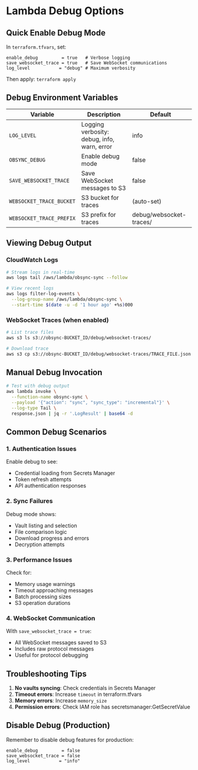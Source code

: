 # Lambda Debug Options

## Quick Enable Debug Mode

In `terraform.tfvars`, set:
```hcl
enable_debug         = true   # Verbose logging
save_websocket_trace = true   # Save WebSocket communications
log_level           = "debug" # Maximum verbosity
```

Then apply: `terraform apply`

## Debug Environment Variables

| Variable | Description | Default |
|----------|-------------|---------|
| `LOG_LEVEL` | Logging verbosity: debug, info, warn, error | info |
| `OBSYNC_DEBUG` | Enable debug mode | false |
| `SAVE_WEBSOCKET_TRACE` | Save WebSocket messages to S3 | false |
| `WEBSOCKET_TRACE_BUCKET` | S3 bucket for traces | (auto-set) |
| `WEBSOCKET_TRACE_PREFIX` | S3 prefix for traces | debug/websocket-traces/ |

## Viewing Debug Output

### CloudWatch Logs
```bash
# Stream logs in real-time
aws logs tail /aws/lambda/obsync-sync --follow

# View recent logs
aws logs filter-log-events \
  --log-group-name /aws/lambda/obsync-sync \
  --start-time $(date -u -d '1 hour ago' +%s)000
```

### WebSocket Traces (when enabled)
```bash
# List trace files
aws s3 ls s3://obsync-BUCKET_ID/debug/websocket-traces/

# Download trace
aws s3 cp s3://obsync-BUCKET_ID/debug/websocket-traces/TRACE_FILE.json .
```

## Manual Debug Invocation

```bash
# Test with debug output
aws lambda invoke \
  --function-name obsync-sync \
  --payload '{"action": "sync", "sync_type": "incremental"}' \
  --log-type Tail \
  response.json | jq -r '.LogResult' | base64 -d
```

## Common Debug Scenarios

### 1. Authentication Issues
Enable debug to see:
- Credential loading from Secrets Manager
- Token refresh attempts
- API authentication responses

### 2. Sync Failures
Debug mode shows:
- Vault listing and selection
- File comparison logic
- Download progress and errors
- Decryption attempts

### 3. Performance Issues
Check for:
- Memory usage warnings
- Timeout approaching messages
- Batch processing sizes
- S3 operation durations

### 4. WebSocket Communication
With `save_websocket_trace = true`:
- All WebSocket messages saved to S3
- Includes raw protocol messages
- Useful for protocol debugging

## Troubleshooting Tips

1. **No vaults syncing**: Check credentials in Secrets Manager
2. **Timeout errors**: Increase `timeout` in terraform.tfvars
3. **Memory errors**: Increase `memory_size` 
4. **Permission errors**: Check IAM role has secretsmanager:GetSecretValue

## Disable Debug (Production)

Remember to disable debug features for production:
```hcl
enable_debug         = false
save_websocket_trace = false
log_level           = "info"
```